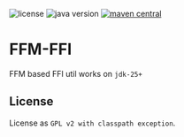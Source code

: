 <p>
<img src="https://img.shields.io/badge/license-GPLv2%20CE-green?style=plastic" alt="license"/>
<img src="https://img.shields.io/badge/java-17+-yellowgreen?style=plastic" alt="java version"/>
<a href="https://central.sonatype.com/search?smo=true&q=units&namespace=io.github.zenliucn.java">
<img src="https://img.shields.io/maven-central/v/io.github.zenliucn.java/ffm-ffi?style=plastic" alt="maven central"/>
</a>
</p>

# FFM-FFI
FFM based FFI util works on `jdk-25+`
## License

License as `GPL v2 with classpath exception`.
